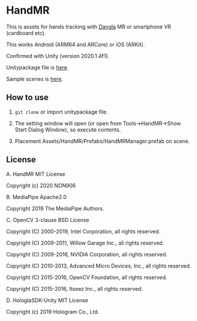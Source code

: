 # HandMR

This is assets for hands tracking with [Dangla](https://dangla.jp/) MR or smartphone VR (cardboard etc).

This works Android (ARM64 and ARCore) or iOS (ARKit).

Confirmed with Unity (version 2020.1.4f1).

Unitypackage file is [here](https://github.com/NON906/HandMR/releases).

Sample scenes is [here](https://assetstore.unity.com/packages/slug/181940).

## How to use

1. ``git clone`` or import unitypackage file.

2. The setting window will open (or open from Tools->HandMR->Show Start Dialog Window), so execute contents.

3. Placement Assets/HandMR/Prefabs/HandMRManager.prefab on scene.

## License

A. HandMR MIT License

Copyright (c) 2020 NON906

B. MediaPipe Apache2.0

Copyright 2019 The MediaPipe Authors.

C. OpenCV 3-clause BSD License

Copyright (C) 2000-2019, Intel Corporation, all rights reserved.

Copyright (C) 2009-2011, Willow Garage Inc., all rights reserved.

Copyright (C) 2009-2016, NVIDIA Corporation, all rights reserved.

Copyright (C) 2010-2013, Advanced Micro Devices, Inc., all rights reserved.

Copyright (C) 2015-2016, OpenCV Foundation, all rights reserved.

Copyright (C) 2015-2016, Itseez Inc., all rights reserved.

D. HologlaSDK-Unity MIT License

Copyright (c) 2019 Hologram Co., Ltd.
